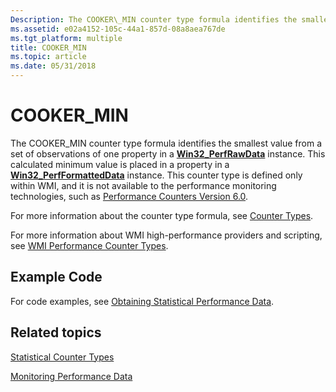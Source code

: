 ```yaml
---
Description: The COOKER\_MIN counter type formula identifies the smallest value from a set of observations of one property in a Win32\_PerfRawData instance.
ms.assetid: e02a4152-105c-44a1-857d-08a8aea767de
ms.tgt_platform: multiple
title: COOKER_MIN
ms.topic: article
ms.date: 05/31/2018
---
```


# COOKER\_MIN

The COOKER\_MIN counter type formula identifies the smallest value from a set of observations of one property in a [**Win32\_PerfRawData**](/windows/desktop/CIMWin32Prov/win32-perfrawdata) instance. This calculated minimum value is placed in a property in a [**Win32\_PerfFormattedData**](/windows/desktop/CIMWin32Prov/win32-perfformatteddata) instance. This counter type is defined only within WMI, and it is not available to the performance monitoring technologies, such as [Performance Counters Version 6.0](/windows/desktop/PerfCtrs/performance-counters-portal).

For more information about the counter type formula, see [Counter Types](/previous-versions/windows/it-pro/windows-server-2003/cc785636(v=ws.10)).

For more information about WMI high-performance providers and scripting, see [WMI Performance Counter Types](wmi-performance-counter-types.md).

## Example Code

For code examples, see [Obtaining Statistical Performance Data](obtaining-statistical-performance-data.md).

## Related topics

<dl> <dt>

[Statistical Counter Types](statistical-counter-types.md)
</dt> <dt>

[Monitoring Performance Data](monitoring-performance-data.md)
</dt> </dl>

 

 